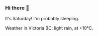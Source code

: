 ### Hi there :wave:

It's Saturday! I'm probably sleeping.

Weather in Victoria BC: light rain, at +10°C.
